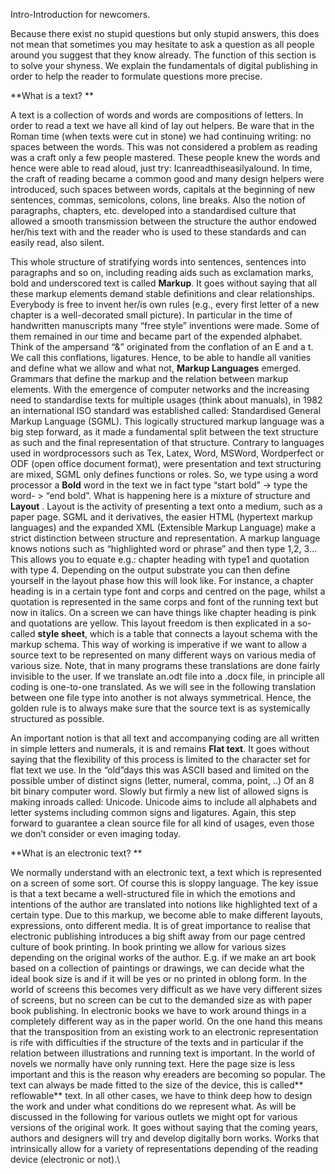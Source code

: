 Intro-Introduction for newcomers.

Because there exist no stupid questions but only stupid answers, this
does not mean that sometimes you may hesitate to ask a question as all
people around you suggest that they know already. The function of this
section is to solve your shyness. We explain the fundamentals of digital
publishing in order to help the reader to formulate questions more
precise.

**What is a text? **

A text is a collection of words and words are compositions of letters.
In order to read a text we have all kind of lay out helpers. Be ware
that in the Roman time (when texts were cut in stone) we had continuing
writing: no spaces between the words. This was not considered a problem
as reading was a craft only a few people mastered. These people knew the
words and hence were able to read aloud, just try:
Icanreadthiseasilyalound. In time, the craft of reading became a common
good and many design helpers were introduced, such spaces between words,
capitals at the beginning of new sentences, commas, semicolons, colons,
line breaks. Also the notion of paragraphs, chapters, etc. developed
into a standardised culture that allowed a smooth transmission between
the structure the author endowed her/his text with and the reader who is
used to these standards and can easily read, also silent.

This whole structure of stratifying words into sentences, sentences into
paragraphs and so on, including reading aids such as exclamation marks,
bold and underscored text is called **Markup**. It goes without saying
that all these markup elements demand stable definitions and clear
relationships. Everybody is free to invent her/is own rules (e.g., every
first letter of a new chapter is a well-decorated small picture). In
particular in the time of handwritten manuscripts many “free style”
inventions were made. Some of them remained in our time and became part
of the expended alphabet. Think of the ampersand “&” originated from the
conflation of an E and a t. We call this conflations, ligatures. Hence,
to be able to handle all vanities and define what we allow and what not,
**Markup Languages** emerged. Grammars that define the markup and the
relation between markup elements. With the emergence of computer
networks and the increasing need to standardise texts for multiple
usages (think about manuals), in 1982 an international ISO standard was
established called: Standardised General Markup Language (SGML). This
logically structured markup language was a big step forward, as it made
a fundamental split between the text structure as such and the final
representation of that structure. Contrary to languages used in
wordprocessors such as Tex, Latex, Word, MSWord, Wordperfect or ODF
(open office document format), were presentation and text structuring
are mixed, SGML only defines functions or roles. So, we type using a
word processor a **Bold** word in the text we in fact type “start bold”
-\> type the word- \> “end bold”. What is happening here is a mixture of
structure and **Layout** . Layout is the activity of presenting a text
onto a medium, such as a paper page. SGML and it derivatives, the easier
HTML (hypertext markup languages) and the expanded XML (Extensible
Markup Language) make a strict distinction between structure and
representation. A markup language knows notions such as “highlighted
word or phrase” and then type 1,2, 3... This allows you to equate e.g.:
chapter heading with type1 and quotation with type 4. Depending on the
output substrate you can then define yourself in the layout phase how
this will look like. For instance, a chapter heading is in a certain
type font and corps and centred on the page, whilst a quotation is
represented in the same corps and font of the running text but now in
italics. On a screen we can have things like chapter heading is pink and
quotations are yellow. This layout freedom is then explicated in a
so-called **style sheet**, which is a table that connects a layout
schema with the markup schema. This way of working is imperative if we
want to allow a source text to be represented on many different ways on
various media of various size. Note, that in many programs these
translations are done fairly invisible to the user. If we translate
an.odt file into a .docx file, in principle all coding is one-to-one
translated. As we will see in the following translation between one file
type into another is not always symmetrical. Hence, the golden rule is
to always make sure that the source text is as systemically structured
as possible.

An important notion is that all text and accompanying coding are all
written in simple letters and numerals, it is and remains **Flat text**.
It goes without saying that the flexibility of this process is limited
to the character set for flat text we use. In the “old”days this was
ASCII based and limited on the possible umber of distinct signs (letter,
numeral, comma, point, ..) Of an 8 bit binary computer word. Slowly but
firmly a new list of allowed signs is making inroads called: Unicode.
Unicode aims to include all alphabets and letter systems including
common signs and ligatures. Again, this step forward to guarantee a
clean source file for all kind of usages, even those we don’t consider
or even imaging today.

**What is an electronic text? **

We normally understand with an electronic text, a text which is
represented on a screen of some sort. Of course this is sloppy language.
The key issue is that a text became a well-structured file in which the
emotions and intentions of the author are translated into notions like
highlighted text of a certain type. Due to this markup, we become able
to make different layouts, expressions, onto different media. It is of
great importance to realise that electronic publishing introduces a big
shift away from our page centred culture of book printing. In book
printing we allow for various sizes depending on the original works of
the author. E.g. if we make an art book based on a collection of
paintings or drawings, we can decide what the ideal book size is and if
it will be yes or no printed in oblong form. In the world of screens
this becomes very difficult as we have very different sizes of screens,
but no screen can be cut to the demanded size as with paper book
publishing. In electronic books we have to work around things in a
completely different way as in the paper world. On the one hand this
means that the transposition from an existing work to an electronic
representation is rife with difficulties if the structure of the texts
and in particular if the relation between illustrations and running text
is important. In the world of novels we normally have only running text.
Here the page size is less important and this is the reason why ereaders
are becoming so popular. The text can always be made fitted to the size
of the device, this is called** reflowable** text. In all other cases,
we have to think deep how to design the work and under what conditions
do we represent what. As will be discussed in the following for various
outlets we might opt for various versions of the original work. It goes
without saying that the coming years, authors and designers will try and
develop digitally born works. Works that intrinsically allow for a
variety of representations depending of the reading device (electronic
or not).\

